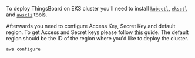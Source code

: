 To deploy ThingsBoard on EKS cluster you'll need to install [`kubectl`](https://kubernetes.io/docs/tasks/tools/), 
 [`eksctl`](https://docs.aws.amazon.com/eks/latest/userguide/eksctl.html) and 
 [`awscli`](https://docs.aws.amazon.com/cli/latest/userguide/install-cliv2.html) tools.

Afterwards you need to configure Access Key, Secret Key and default region. 
To get Access and Secret keys please follow [this](https://docs.aws.amazon.com/general/latest/gr/aws-sec-cred-types.html) guide.
The default region should be the ID of the region where you'd like to deploy the cluster.

```
aws configure
```

